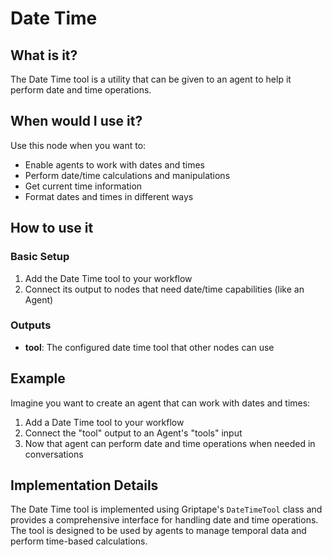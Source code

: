 # Date Time

## What is it?

The Date Time tool is a utility that can be given to an agent to help it perform date and time operations.

## When would I use it?

Use this node when you want to:

- Enable agents to work with dates and times
- Perform date/time calculations and manipulations
- Get current time information
- Format dates and times in different ways

## How to use it

### Basic Setup

1. Add the Date Time tool to your workflow
2. Connect its output to nodes that need date/time capabilities (like an Agent)

### Outputs

- **tool**: The configured date time tool that other nodes can use

## Example

Imagine you want to create an agent that can work with dates and times:

1. Add a Date Time tool to your workflow
2. Connect the "tool" output to an Agent's "tools" input
3. Now that agent can perform date and time operations when needed in conversations

## Implementation Details

The Date Time tool is implemented using Griptape's `DateTimeTool` class and provides a comprehensive interface for handling date and time operations. The tool is designed to be used by agents to manage temporal data and perform time-based calculations.
